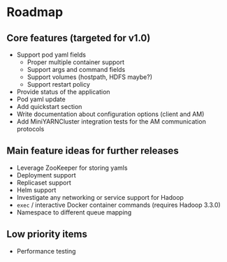 # Roadmap

## Core features (targeted for v1.0)

- Support pod yaml fields
  - Proper multiple container support
  - Support args and command fields
  - Support volumes (hostpath, HDFS maybe?)
  - Support restart policy
- Provide status of the application
- Pod yaml update
- Add quickstart section
- Write documentation about configuration options (client and AM)
- Add MiniYARNCluster integration tests for the AM communication protocols

## Main feature ideas for further releases

- Leverage ZooKeeper for storing yamls
- Deployment support
- Replicaset support
- Helm support
- Investigate any networking or service support for Hadoop
- `exec` / interactive Docker container commands (requires Hadoop 3.3.0)
- Namespace to different queue mapping

## Low priority items
 
- Performance testing
